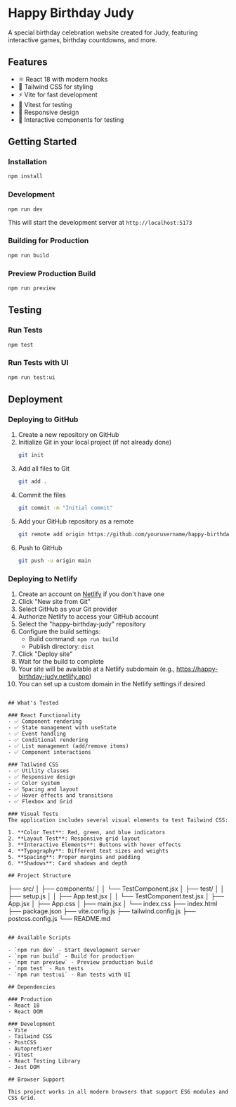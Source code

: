 # Happy Birthday Judy

A special birthday celebration website created for Judy, featuring interactive games, birthday countdowns, and more.

## Features

- ⚛️ React 18 with modern hooks
- 🎨 Tailwind CSS for styling
- ⚡ Vite for fast development
- 🧪 Vitest for testing
- 📱 Responsive design
- 🎯 Interactive components for testing

## Getting Started

### Installation

```bash
npm install
```

### Development

```bash
npm run dev
```

This will start the development server at `http://localhost:5173`

### Building for Production

```bash
npm run build
```

### Preview Production Build

```bash
npm run preview
```

## Testing

### Run Tests

```bash
npm test
```

### Run Tests with UI

```bash
npm run test:ui
```

## Deployment

### Deploying to GitHub

1. Create a new repository on GitHub
2. Initialize Git in your local project (if not already done)
   ```bash
   git init
   ```
3. Add all files to Git
   ```bash
   git add .
   ```
4. Commit the files
   ```bash
   git commit -m "Initial commit"
   ```
5. Add your GitHub repository as a remote
   ```bash
   git remote add origin https://github.com/yourusername/happy-birthday-judy.git
   ```
6. Push to GitHub
   ```bash
   git push -u origin main
   ```

### Deploying to Netlify

1. Create an account on [Netlify](https://www.netlify.com/) if you don't have one
2. Click "New site from Git"
3. Select GitHub as your Git provider
4. Authorize Netlify to access your GitHub account
5. Select the "happy-birthday-judy" repository
6. Configure the build settings:
   - Build command: `npm run build`
   - Publish directory: `dist`
7. Click "Deploy site"
8. Wait for the build to complete
9. Your site will be available at a Netlify subdomain (e.g., https://happy-birthday-judy.netlify.app)
10. You can set up a custom domain in the Netlify settings if desired
```

## What's Tested

### React Functionality
- ✅ Component rendering
- ✅ State management with useState
- ✅ Event handling
- ✅ Conditional rendering
- ✅ List management (add/remove items)
- ✅ Component interactions

### Tailwind CSS
- ✅ Utility classes
- ✅ Responsive design
- ✅ Color system
- ✅ Spacing and layout
- ✅ Hover effects and transitions
- ✅ Flexbox and Grid

### Visual Tests
The application includes several visual elements to test Tailwind CSS:

1. **Color Test**: Red, green, and blue indicators
2. **Layout Test**: Responsive grid layout
3. **Interactive Elements**: Buttons with hover effects
4. **Typography**: Different text sizes and weights
5. **Spacing**: Proper margins and padding
6. **Shadows**: Card shadows and depth

## Project Structure

```
├── src/
│   ├── components/
│   │   └── TestComponent.jsx
│   ├── test/
│   │   ├── setup.js
│   │   ├── App.test.jsx
│   │   └── TestComponent.test.jsx
│   ├── App.jsx
│   ├── App.css
│   ├── main.jsx
│   └── index.css
├── index.html
├── package.json
├── vite.config.js
├── tailwind.config.js
├── postcss.config.js
└── README.md
```

## Available Scripts

- `npm run dev` - Start development server
- `npm run build` - Build for production
- `npm run preview` - Preview production build
- `npm test` - Run tests
- `npm run test:ui` - Run tests with UI

## Dependencies

### Production
- React 18
- React DOM

### Development
- Vite
- Tailwind CSS
- PostCSS
- Autoprefixer
- Vitest
- React Testing Library
- Jest DOM

## Browser Support

This project works in all modern browsers that support ES6 modules and CSS Grid.